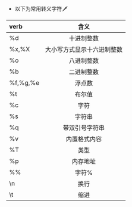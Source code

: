 * 以下为常用转义字符🗡

| verb     |          含义           |
|:---------|:----------------------:|
| %d       |        十进制整数        |
| %x,%X    | 大小写方式显示十六进制整数 |
| %o       |        八进制整数        |
| %b       |        二进制整数        |
| %f,%g,%e |         浮点数          |
| %t       |         布尔值          |
| %c       |          字符           |
| %s       |         字符串          |
| %q       |      带双引号字符串      |
| %v       |       内置格式内容       |
| %T       |          类型           |
| %p       |        内存地址         |
| %%       |          字符%          |
| \n       |          换行           |
| \t       |          缩进           |

